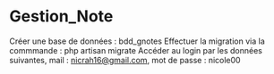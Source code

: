 # Gestion_Note
Créer une base de données : bdd_gnotes
Effectuer la migration via la commmande : php artisan migrate
Accéder au login par les données suivantes, mail : nicrah16@gmail.com, mot de passe : nicole00

